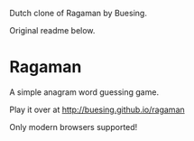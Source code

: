 
Dutch clone of Ragaman by Buesing. 

Original readme below.

Ragaman
=======

A simple anagram word guessing game. 

Play it over at http://buesing.github.io/ragaman

Only modern browsers supported!
